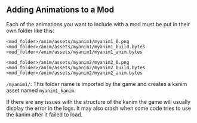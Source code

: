 ## Adding Animations to a Mod

Each of the animations you want to include with a mod must be put in their own folder like this:
```
<mod_folder>/anim/assets/myanim1/myanim1_0.png
<mod_folder>/anim/assets/myanim1/myanim1_build.bytes
<mod_folder>/anim/assets/myanim1/myanim1_anim.bytes

<mod_folder>/anim/assets/myanim2/myanim2_0.png
<mod_folder>/anim/assets/myanim2/myanim2_build.bytes
<mod_folder>/anim/assets/myanim2/myanim2_anim.bytes
```

`/myanim1/`: This folder name is imported by the game and creates a kanim asset named `myanim1_kanim`.

If there are any issues with the structure of the kanim the game will usually display the error in the logs. It may also crash when some code tries to use the kanim after it failed to load.